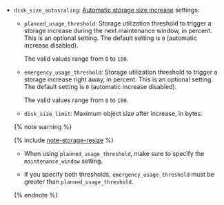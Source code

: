 * `disk_size_autoscaling`: [Automatic storage size increase](../../../managed-mysql/concepts/storage.md#disk-size-autoscaling) settings:
         
  * `planned_usage_threshold`: Storage utilization threshold to trigger a storage increase during the next maintenance window, in percent. This is an optional setting. The default setting is `0` (automatic increase disabled).
           
    The valid values range from `0` to `100`.

  * `emergency_usage_threshold`: Storage utilization threshold to trigger a storage increase right away, in percent. This is an optional setting. The default setting is `0` (automatic increase disabled).
           
    The valid values range from `0` to `100`.

  * `disk_size_limit`: Maximum object size after increase, in bytes. 

  {% note warning %}
  
  {% include [note-storage-resize](note-storage-resize.md) %}
  * When using `planned_usage_threshold`, make sure to specify the `maintenance_window` setting.
        
  * If you specify both thresholds, `emergency_usage_threshold` must be greater than `planned_usage_threshold`.

  {% endnote %}